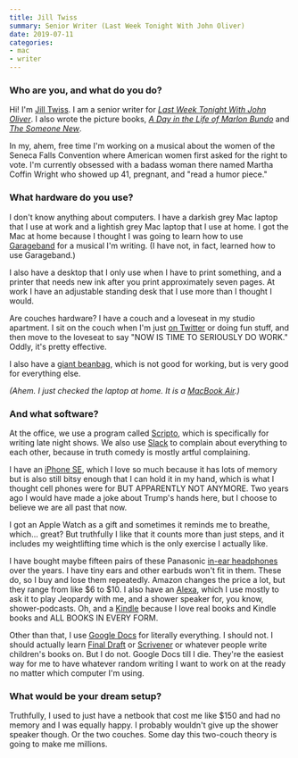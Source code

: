 ```yaml
---
title: Jill Twiss
summary: Senior Writer (Last Week Tonight With John Oliver)
date: 2019-07-11
categories:
- mac 
- writer
---
```


### Who are you, and what do you do?

Hi! I'm [Jill Twiss](https://www.jilltwiss.com/ "Jill's website."). I am a senior writer for [_Last Week Tonight With John Oliver_](https://www.youtube.com/channel/UC3XTzVzaHQEd30rQbuvCtTQ "The Last Week Tonight channel on YouTube."). I also wrote the picture books, [_A Day in the Life of Marlon Bundo_](http://betterbundobook.com/ "Jill and Marlon Bundo's book.") and [_The Someone New_](https://www.indiebound.org/book/9780062933744 "Jill's children's book.").

In my, ahem, free time I'm working on a musical about the women of the Seneca Falls Convention where American women first asked for the right to vote. I'm currently obsessed with a badass woman there named Martha Coffin Wright who showed up 41, pregnant, and "read a humor piece."

### What hardware do you use?

I don't know anything about computers. I have a darkish grey Mac laptop that I use at work and a lightish grey Mac laptop that I use at home. I got the Mac at home because I thought I was going to learn how to use [Garageband][] for a musical I'm writing. (I have not, in fact, learned how to use Garageband.)

I also have a desktop that I only use when I have to print something, and a printer that needs new ink after you print approximately seven pages. At work I have an adjustable standing desk that I use more than I thought I would.

Are couches hardware? I have a couch and a loveseat in my studio apartment. I sit on the couch when I'm just [on Twitter](https://twitter.com/jilltwiss "Jill's Twitter account.") or doing fun stuff, and then move to the loveseat to say "NOW IS TIME TO SERIOUSLY DO WORK." Oddly, it's pretty effective.

I also have a [giant beanbag][yogibo-max], which is not good for working, but is very good for everything else.

_(Ahem. I just checked the laptop at home. It is a [MacBook Air][macbook-air].)_

### And what software?

At the office, we use a program called [Scripto][], which is specifically for writing late night shows. We also use [Slack][] to complain about everything to each other, because in truth comedy is mostly artful complaining.

I have an [iPhone SE][iphone-se], which I love so much because it has lots of memory but is also still bitsy enough that I can hold it in my hand, which is what I thought cell phones were for BUT APPARENTLY NOT ANYMORE. Two years ago I would have made a joke about Trump's hands here, but I choose to believe we are all past that now.

I got an Apple Watch as a gift and sometimes it reminds me to breathe, which... great? But truthfully I like that it counts more than just steps, and it includes my weightlifting time which is the only exercise I actually like.

I have bought maybe fifteen pairs of these Panasonic [in-ear headphones][rp-hje120] over the years. I have tiny ears and other earbuds won't fit in them. These do, so I buy and lose them repeatedly. Amazon changes the price a lot, but they range from like $6 to $10. I also have an [Alexa][], which I use mostly to ask it to play Jeopardy with me, and a shower speaker for, you know, shower-podcasts. Oh, and a [Kindle][kindle-paperwhite] because I love real books and Kindle books and ALL BOOKS IN EVERY FORM.

Other than that, I use [Google Docs][google-docs] for literally everything. I should not. I should actually learn [Final Draft][final-draft] or [Scrivener][] or whatever people write children's books on. But I do not. Google Docs till I die. They're the easiest way for me to have whatever random writing I want to work on at the ready no matter which computer I'm using.

### What would be your dream setup?

Truthfully, I used to just have a netbook that cost me like $150 and had no memory and I was equally happy. I probably wouldn't give up the shower speaker though. Or the two couches. Some day this two-couch theory is going to make me millions.

[alexa]: https://www.arri.com/camera/alexa/cameras/camera_details.html?product=9 "A super high-quality HD video camera."
[final-draft]: http://store.finaldraft.com/final-draft-10.html "Popular screenwriting software."
[garageband]: https://www.apple.com/mac/garageband/ "An audio recording and editing tool for the Mac."
[google-docs]: https://en.wikipedia.org/wiki/Google_Docs "A web-based office suite."
[iphone-se]: https://en.wikipedia.org/wiki/IPhone_SE "A 4 inch smartphone."
[kindle-paperwhite]: https://www.amazon.com/Kindle-Paperwhite-Touch-light/dp/B007OZNZG0 "An e-book reader with a book-like screen."
[macbook-air]: https://www.apple.com/macbook-air/ "A very thin laptop."
[rp-hje120]: https://shop.panasonic.com/support-only/RP-HJE120.html#q=RP-HJE&start=1 "In-ear headphones."
[scripto]: http://scripto.computer/ "A tool for collaboratively writing TV scripts."
[scrivener]: http://literatureandlatte.com/scrivener.php "A Mac text editor aimed at writers."
[slack]: https://slack.com/ "A collaboration service."
[yogibo-max]: https://www.yogibo.com/yogibo-max/ "A giant beanbag."
